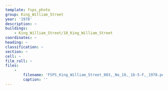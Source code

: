 ```yaml
---
template: fsps_photo
group: King_William_Street
year: '1978'
description: ~
buildings:
    - King_William_Street/10_King_William_Street
coordinates: ~
heading: ~
classification: ~
section: ~
cell: ~
film_roll: ~
files:
    -
        filename: 'FSPS_King_William_Street_003,_No_10,_16-5-F,_1978.png'
        caption: ''
---
```

